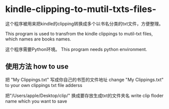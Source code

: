 # kindle-clipping-to-mutil-txts-files-

这个程序被用来把kindle的clipping转换成多个以书名分类的txt文件，方便整理。

This program is used to transfrom the kindle clippings to mutil-txt files, which names are books names.

这个程序需要Python环境。 This program needs python environment.

## 使用方法 how to use

把 "My Clippings.txt" 写成你自己的书签的文件地址  change "My Clippings.txt" to your own clippings txt file adderss

把"/Users/apple/Desktop/clip/" 换成要存放生成txt的文件夹名 write clip floder name which you want to save
